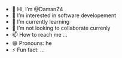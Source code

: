 - 👋 Hi, I’m @DamanZ4
- 👀 I’m interested in software developement 
- 🌱 I’m currently learning 
- 💞️ I’m not looking to collaborate currenly
- 📫 How to reach me ...
- 😄 Pronouns: he
- ⚡ Fun fact: ...

<!---
DamanZ4/DamanZ4 is a ✨ special ✨ repository because its `README.md` (this file) appears on your GitHub profile.
You can click the Preview link to take a look at your changes.
--->
